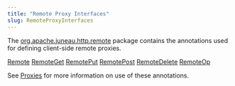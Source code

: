 ```yaml
---
title: "Remote Proxy Interfaces"
slug: RemoteProxyInterfaces
---
```


The <a href="/site/apidocs/org/apache/juneau/http/remote/package-summary.html" target="_blank">org.apache.juneau.http.remote</a> package contains the annotations used for defining
client-side remote proxies.

<tree>
<node-0><java-annotation><a href="/site/apidocs/org/apache/juneau/http/remote/Remote.html" target="_blank">Remote</a></java-annotation></node-0>
<node-0><java-annotation><a href="/site/apidocs/org/apache/juneau/http/remote/RemoteGet.html" target="_blank">RemoteGet</a></java-annotation></node-0>
<node-0><java-annotation><a href="/site/apidocs/org/apache/juneau/http/remote/RemotePut.html" target="_blank">RemotePut</a></java-annotation></node-0>
<node-0><java-annotation><a href="/site/apidocs/org/apache/juneau/http/remote/RemotePost.html" target="_blank">RemotePost</a></java-annotation></node-0>
<node-0><java-annotation><a href="/site/apidocs/org/apache/juneau/http/remote/RemoteDelete.html" target="_blank">RemoteDelete</a></java-annotation></node-0>
<node-0><java-annotation><a href="/site/apidocs/org/apache/juneau/http/remote/RemoteOp.html" target="_blank">RemoteOp</a></java-annotation></node-0>
</tree>

See [Proxies](/docs/topics/RemoteProxyInterfaces) for more information on use of these annotations.
